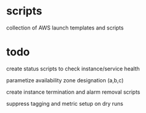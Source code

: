 # scripts
collection of AWS launch templates and scripts

# todo
create status scripts to check instance/service health

parametize availability zone designation (a,b,c)

create instance termination and alarm removal scripts

suppress tagging and metric setup on dry runs
